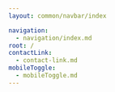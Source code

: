 ```yaml
---
layout: common/navbar/index

navigation:
  - navigation/index.md
root: /
contactLink:
  - contact-link.md
mobileToggle:
  - mobileToggle.md
---
```

